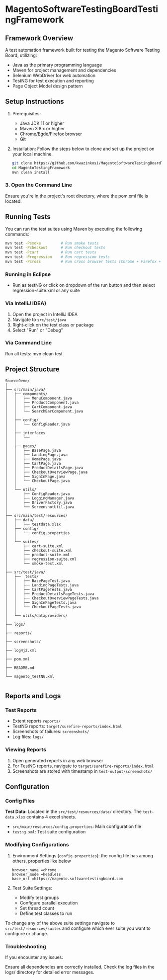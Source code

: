 # MagentoSoftwareTestingBoardTestingFramework

## Framework Overview
A test automation framework built for testing the Magento Software Testing Board, utilizing:
- Java as the primary programming language
- Maven for project management and dependencies
- Selenium WebDriver for web automation
- TestNG for test execution and reporting
- Page Object Model design pattern

## Setup Instructions
1. Prerequisites:
   - Java JDK 11 or higher
   - Maven 3.8.x or higher
   - Chrome/Egde/Firefox browser
   - Git

2. Installation:
Follow the steps below to clone and set up the project on your local machine.

```sh
   git clone https://github.com/kwazinkosi/MagentoSoftwareTestingBoardTestingFramework.git
   cd MagentoTestingFramework
   mvn clean install
```
### 3. Open the Command Line
Ensure you're in the project's root directory, where the pom.xml file is located.


## Running Tests
You can run the test suites using Maven by executing the following commands:

```sh
mvn test -Psmoke       	 # Run smoke tests
mvn test -Pcheckout    	 # Run checkout tests
mvn test -Pcart        	 # Run cart tests  		
mvn test -Pregression  	 # Run regression tests  		
mvn test -Pcross       	 # Run cross browser tests (Chrome + Firefox + Edge)  

```
### Running in Eclipse

- Run as testNG or click on dropdown of the run button and then select regression-suite.xml or any suite

### Via IntelliJ IDEA)
1. Open the project in IntelliJ IDEA
2. Navigate to `src/test/java`
3. Right-click on the test class or package
4. Select "Run" or "Debug"

### Via Command Line
Run all tests:
mvn clean test

## Project Structure


```plaintext
SourceDemo/
│
├── src/main/java/
│   ├── components/
│   │   ├── MenuComponent.java
│   │   ├── ProductComponent.java
│   │   ├── CartComponent.java
│   │   └── SearchBarComponent.java
│   │
│   ├── config/
│   │   └── ConfigReader.java
│   │
│   ├── interfaces
│   │   └── 
│   │
│   ├── pages/
│   │   ├── BasePage.java
│   │   ├── LandingPage.java
│   │   ├── HomePage.java
│   │   ├── CartPage.java
│   │   ├── ProductDetailsPage.java
│   │   ├── CheckoutOverviewPage.java
│   │   ├── SignInPage.java
│   │   └── CheckoutPage.java
│   │
│   └── utils/
│       ├── ConfigReader.java
│       ├── LoggingManager.java
│       ├── DriverFactory.java
│       └── ScreenshotUtil.java
│
├── src/main/test/resources/
│   ├── data/
│   │  	└── testdata.xlsx
│   ├── config/
│   │   └── config.properties   
│   │  
│   └── suites/  
│       ├── cart-suite.xml
│       ├── checkout-suite.xml
│       ├── product-suite.xml  
│       ├── regression-suite.xml
│       └── smoke-test.xml  
│   
├── src/test/java/
│   ├──  tests/
│   │   ├── BasePageTest.java
│   │   ├── LandingPageTests.java
│   │   ├── CartPageTests.java
│   │   ├── ProductDetailsPageTests.java
│   │   ├── CheckoutOverviewPageTests.java
│   │   ├── SignInPageTests.java
│   │   └── CheckoutPageTests.java
│   │ 
│   └── utils/dataproviders/
│   
├── logs/
│
├── reports/
│
├── screenshots/
│
├── log4j2.xml
│
├── pom.xml
│
├── README.md
│
└── magento_testNG.xml
 
 ```
## Reports and Logs

### Test Reports
- Extent reports `reports/`
- TestNG reports: `target/surefire-reports/index.html`
- Screenshots of failures: `screenshots/`
- Log files: `logs/`

### Viewing Reports
1. Open generated reports in any web browser
2. For TestNG reports, navigate to `target/surefire-reports/index.html`
3. Screenshots are stored with timestamp in `test-output/screenshots/`

## Configuration

### Config Files
**Test Data:** Located in the `src/test/resources/data/` directory. The `test-data.xlsx` contains 4 excel sheets.

- `src/main/resources/config.properties`: Main configuration file
- `testng.xml`: Test suite configuration

### Modifying Configurations
1. Environment Settings (`config.properties`):
the config file has among others, properties like below

```properties
   browser_name =chrome
   browser_mode =headless
   base_url =https://magento.softwaretestingboard.com
 ```

2. Test Suite Settings:

   - Modify test groups
   - Configure parallel execution
   - Set thread count
   - Define test classes to run

 To change any of the above suite settings navigate to `src/test/resources/suites` and configure which ever suite you want to configure or change.
 
### Troubleshooting
If you encounter any issues:

Ensure all dependencies are correctly installed.
Check the log files in the logs/ directory for detailed error messages.

 
 